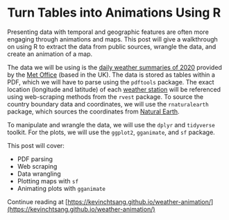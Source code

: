# Turn Tables into Animations Using R

Presenting data with temporal and geographic features are often more engaging through animations and maps. This post will give a walkthrough on using R to extract the data from public sources, wrangle the data, and create an animation of a map.

The data we will be using is the [daily weather summaries of 2020](https://digital.nmla.metoffice.gov.uk/SO_72b4d5a3-e5f0-41dc-a31d-1a3c8c4f1f59/) provided by the [Met Office](https://www.metoffice.gov.uk/) (based in the UK). The data is stored as tables within a PDF, which we will have to parse using the `pdftools` package. The exact location (longitude and latitude) of each [weather station](https://www.metoffice.gov.uk/research/climate/maps-and-data/uk-synoptic-and-climate-stations) will be referenced using web-scraping methods from the `rvest` package. To source the country boundary data and coordinates, we will use the `rnaturalearth` package, which sources the coordinates from [Natural Earth](https://www.naturalearthdata.com/).

To manipulate and wrangle the data, we will use the `dplyr` and `tidyverse` toolkit. For the plots, we will use the `ggplot2`, `gganimate`, and `sf` package.

This post will cover:

- PDF parsing
- Web scraping
- Data wrangling
- Plotting maps with `sf`
- Animating plots with `gganimate`

Continue reading at [https://kevinchtsang.github.io/weather-animation/](https://kevinchtsang.github.io/weather-animation/)
